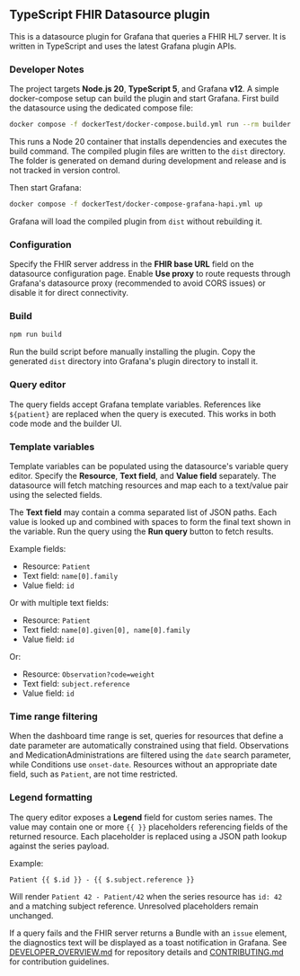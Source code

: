 ## TypeScript FHIR Datasource plugin

This is a datasource plugin for Grafana that queries a FHIR HL7 server.
It is written in TypeScript and uses the latest Grafana plugin APIs.

### Developer Notes

The project targets **Node.js 20**, **TypeScript 5**, and Grafana **v12**.
A simple docker-compose setup can build the plugin and start Grafana.
First build the datasource using the dedicated compose file:

```bash
docker compose -f dockerTest/docker-compose.build.yml run --rm builder
```

This runs a Node 20 container that installs dependencies and executes the
build command. The compiled plugin files are written to the `dist` directory.
The folder is generated on demand during development and release and is not
tracked in version control.

Then start Grafana:

```bash
docker compose -f dockerTest/docker-compose-grafana-hapi.yml up
```

Grafana will load the compiled plugin from `dist` without rebuilding it.

### Configuration

Specify the FHIR server address in the **FHIR base URL** field on the datasource configuration page. Enable **Use proxy** to route requests through Grafana's datasource proxy (recommended to avoid CORS issues) or disable it for direct connectivity.

### Build

```bash
npm run build
```
Run the build script before manually installing the plugin. Copy the generated
`dist` directory into Grafana's plugin directory to install it.

### Query editor

The query fields accept Grafana template variables. References like `${patient}`
are replaced when the query is executed. This works in both code mode and the
builder UI.

### Template variables

Template variables can be populated using the datasource's variable query editor.
Specify the **Resource**, **Text field**, and **Value field** separately. The datasource
will fetch matching resources and map each to a text/value pair using the selected fields.

The **Text field** may contain a comma separated list of JSON paths. Each value is
looked up and combined with spaces to form the final text shown in the variable.
Run the query using the **Run query** button to fetch results.

Example fields:

- Resource: `Patient`
- Text field: `name[0].family`
- Value field: `id`

Or with multiple text fields:

- Resource: `Patient`
- Text field: `name[0].given[0], name[0].family`
- Value field: `id`

Or:

- Resource: `Observation?code=weight`
- Text field: `subject.reference`
- Value field: `id`

### Time range filtering

When the dashboard time range is set, queries for resources that define a date
parameter are automatically constrained using that field. Observations and
MedicationAdministrations are filtered using the `date` search parameter, while
Conditions use `onset-date`. Resources without an appropriate date field, such
as `Patient`, are not time restricted.

### Legend formatting

The query editor exposes a **Legend** field for custom series names. The value may contain one or more `{{ }}` placeholders referencing fields of the returned resource. Each placeholder is replaced using a JSON path lookup against the series payload.

Example:

```
Patient {{ $.id }} - {{ $.subject.reference }}
```

Will render `Patient 42 - Patient/42` when the series resource has `id: 42` and a matching subject reference. Unresolved placeholders remain unchanged.

If a query fails and the FHIR server returns a Bundle with an `issue` element,
the diagnostics text will be displayed as a toast notification in Grafana.
See [DEVELOPER_OVERVIEW.md](DEVELOPER_OVERVIEW.md) for repository details and [CONTRIBUTING.md](CONTRIBUTING.md) for contribution guidelines.

